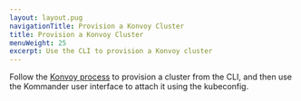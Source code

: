 ```yaml
---
layout: layout.pug
navigationTitle: Provision a Konvoy Cluster
title: Provision a Konvoy Cluster
menuWeight: 25
excerpt: Use the CLI to provision a Konvoy cluster
---
```


<!--- markdownlint-disable MD013 MD033 --->

Follow the [Konvoy process](/dkp/konvoy/2.1/choose-infrastructure) to provision a cluster from the CLI, and then use the Kommander user interface to attach it using the kubeconfig.
